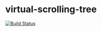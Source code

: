 # virtual-scrolling-tree

[![Build Status](https://travis-ci.org/PepsRyuu/virtual-scrolling-tree.svg?branch=master)](https://travis-ci.org/PepsRyuu/virtual-scrolling-tree)